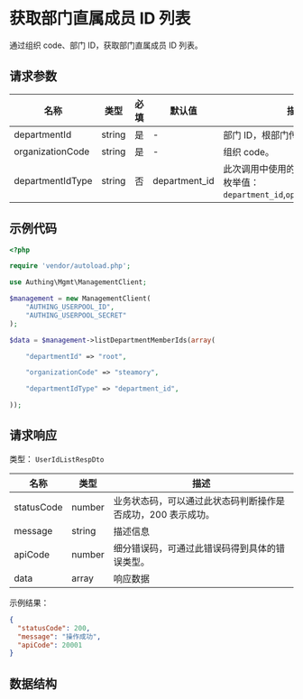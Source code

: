 # 获取部门直属成员 ID 列表

<!--
  警告⚠️：
  不要直接修改该文档，
  https://github.com/Authing/authing-docs-factory
  使用该项目进行生成
-->

<LastUpdated />

通过组织 code、部门 ID，获取部门直属成员 ID 列表。

## 请求参数

| 名称             | 类型   | 必填 | 默认值        | 描述                                                                          | 示例值          |
| ---------------- | ------ | ---- | ------------- | ----------------------------------------------------------------------------- | --------------- |
| departmentId     | string | 是   | -             | 部门 ID，根部门传 `root`。                                                    | `root`          |
| organizationCode | string | 是   | -             | 组织 code。                                                                   | `steamory`      |
| departmentIdType | string | 否   | department_id | 此次调用中使用的部门 ID 的类型。 枚举值：`department_id`,`open_department_id` | `department_id` |

## 示例代码

```php
<?php

require 'vendor/autoload.php';

use Authing\Mgmt\ManagementClient;

$management = new ManagementClient(
    "AUTHING_USERPOOL_ID",
    "AUTHING_USERPOOL_SECRET"
);

$data = $management->listDepartmentMemberIds(array(

    "departmentId" => "root",

    "organizationCode" => "steamory",

    "departmentIdType" => "department_id",

));
```

## 请求响应

类型： `UserIdListRespDto`

| 名称       | 类型   | 描述                                                         |
| ---------- | ------ | ------------------------------------------------------------ |
| statusCode | number | 业务状态码，可以通过此状态码判断操作是否成功，200 表示成功。 |
| message    | string | 描述信息                                                     |
| apiCode    | number | 细分错误码，可通过此错误码得到具体的错误类型。               |
| data       | array  | 响应数据                                                     |

示例结果：

```json
{
  "statusCode": 200,
  "message": "操作成功",
  "apiCode": 20001
}
```

## 数据结构
